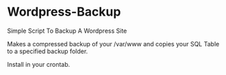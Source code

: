 # Wordpress-Backup
Simple Script To Backup A Wordpress Site

Makes a compressed backup of your /var/www and copies your SQL Table to a specified backup folder.

Install in your crontab.

